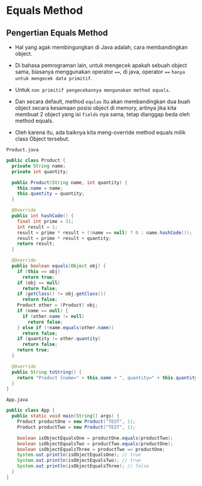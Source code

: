 # Equals Method

## Pengertian Equals Method

- Hal yang agak membingungkan di Java adalah, cara membandingkan object.

- Di bahasa pemrograman lain, untuk mengecek apakah sebuah object sama, biasanya menggunakan operator `==`, di java, operator `==` `hanya untuk mengecek data primitif`.

- Untuk `non primitif pengecekannya mengunakan method equals`.

- Dan secara default, method `equlas` itu akan membandingkan dua buah object secara kesamaan posisi object di memory, artinya jika kita membuat 2 object yang isi `fields` nya sama, tetap dianggap beda oleh method equals.

- Oleh karena itu, ada baiknya kita meng-override method equals milik class Object tersebut.

`Product.java`

```java
public class Product {
  private String name;
  private int quantity;

  public Product(String name, int quantity) {
    this.name = name;
    this.quantity = quantity;
  }

  @Override
  public int hashCode() {
    final int prime = 31;
    int result = 1;
    result = prime * result + ((name == null) ? 0 : name.hashCode());
    result = prime * result + quantity;
    return result;
  }

  @Override
  public boolean equals(Object obj) {
    if (this == obj)
      return true;
    if (obj == null)
      return false;
    if (getClass() != obj.getClass())
      return false;
    Product other = (Product) obj;
    if (name == null) {
      if (other.name != null)
        return false;
    } else if (!name.equals(other.name))
      return false;
    if (quantity != other.quantity)
      return false;
    return true;
  }

  @Override
  public String toString() {
    return "Product [name=" + this.name + ", quantity=" + this.quantity + "]";
  }
}
```

`App.java`

```java
public class App {
  public static void main(String[] args) {
    Product productOne = new Product("TEST", 1);
    Product productTwo = new Product("TEST", 1);

    boolean isObjectEqualsOne = productOne.equals(productTwo);
    boolean isObjectEqualsTwo = productTwo.equals(productOne);
    boolean isObjectEqualsThree = productTwo == productOne;
    System.out.println(isObjectEqualsOne); // true
    System.out.println(isObjectEqualsTwo); // true
    System.out.println(isObjectEqualsThree); // false
  }
}
```
